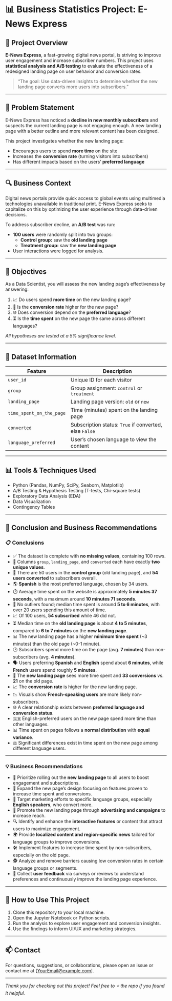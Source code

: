 # 📊 Business Statistics Project: E-News Express

## 📰 Project Overview

**E-News Express**, a fast-growing digital news portal, is striving to improve user engagement and increase subscriber numbers. This project uses **statistical analysis and A/B testing** to evaluate the effectiveness of a redesigned landing page on user behavior and conversion rates.

> “The goal: Use data-driven insights to determine whether the new landing page converts more users into subscribers.”

---

## 📌 Problem Statement

E-News Express has noticed a **decline in new monthly subscribers** and suspects the current landing page is not engaging enough. A new landing page with a better outline and more relevant content has been designed.

This project investigates whether the new landing page:

- Encourages users to spend **more time** on the site
- Increases the **conversion rate** (turning visitors into subscribers)
- Has different impacts based on the users’ **preferred language**

---

## 🔍 Business Context

Digital news portals provide quick access to global events using multimedia technologies unavailable in traditional print. E-News Express seeks to capitalize on this by optimizing the user experience through data-driven decisions.

To address subscriber decline, an **A/B test** was run:

- **100 users** were randomly split into two groups:
  - **Control group:** saw the **old landing page**
  - **Treatment group:** saw the **new landing page**
- User interactions were logged for analysis.

---

## 🎯 Objectives

As a Data Scientist, you will assess the new landing page’s effectiveness by answering:

1. 📈 Do users spend **more time** on the new landing page?
2. 🔁 Is the **conversion rate** higher for the new page?
3. 🌐 Does conversion depend on the **preferred language**?
4. ⏳ Is the **time spent** on the new page the same across different languages?

*All hypotheses are tested at a 5% significance level.*

---

## 📂 Dataset Information

| Feature                 | Description                                      |
|-------------------------|------------------------------------------------|
| `user_id`               | Unique ID for each visitor                       |
| `group`                 | Group assignment: `control` or `treatment`      |
| `landing_page`          | Landing page version: `old` or `new`             |
| `time_spent_on_the_page`| Time (minutes) spent on the landing page         |
| `converted`             | Subscription status: `True` if converted, else `False` |
| `language_preferred`    | User’s chosen language to view the content       |

---

## 📊 Tools & Techniques Used

- Python (Pandas, NumPy, SciPy, Seaborn, Matplotlib)
- A/B Testing & Hypothesis Testing (T-tests, Chi-square tests)
- Exploratory Data Analysis (EDA)
- Data Visualization
- Contingency Tables

---

## 📌 Conclusion and Business Recommendations

### 📋 Conclusions

- ✅ The dataset is complete with **no missing values**, containing 100 rows.
- 🔢 Columns `group`, `landing_page`, and `converted` each have exactly **two unique values**.
- 👥 There are 50 users in the **control group** (old landing page), and **54 users converted** to subscribers overall.
- 🌎 **Spanish** is the most preferred language, chosen by 34 users.
- ⏱️ Average time spent on the website is approximately **5 minutes 37 seconds**, with a maximum around **10 minutes 71 seconds**.
- 🚫 No outliers found; median time spent is around **5 to 6 minutes**, with over 20 users spending this amount of time.
- 📈 Of 100 users, **54 subscribed** while 46 did not.
- ⏳ Median time on the **old landing page** is about **4 to 5 minutes**, compared to **6 to 7 minutes** on the **new landing page**.
- 📊 The new landing page has a higher **minimum time spent** (~3 minutes) than the old page (~0-1 minute).
- 🕒 Subscribers spend more time on the page (avg. **7 minutes**) than non-subscribers (avg. **4 minutes**).
- 🗣️ Users preferring **Spanish** and **English** spend about **6 minutes**, while **French** users spend roughly **5 minutes**.
- 🔄 The **new landing page** sees more time spent and **33 conversions** vs. **21** on the old page.
- 📈 The **conversion rate** is higher for the new landing page.
- 📉 Visuals show **French-speaking users** are more likely non-subscribers.
- 🌐 A clear relationship exists between **preferred language and conversion status**.
- 🇬🇧 English-preferred users on the new page spend more time than other languages.
- 📊 Time spent on pages follows a **normal distribution** with **equal variance**.
- ⚖️ Significant differences exist in time spent on the new page among different language users.

---

### 💡 Business Recommendations

- 🚀 Prioritize rolling out the **new landing page** to all users to boost engagement and subscriptions.
- 🎨 Expand the new page’s design focusing on features proven to increase time spent and conversions.
- 🎯 Target marketing efforts to specific language groups, especially **English speakers**, who convert more.
- 📢 Promote the new landing page through **advertising and campaigns** to increase reach.
- 🔍 Identify and enhance the **interactive features** or content that attract users to maximize engagement.
- 🌍 Provide **localized content and region-specific news** tailored for language groups to improve conversions.
- 🛠️ Implement features to increase time spent by non-subscribers, especially on the old page.
- 🕵️ Analyze and remove barriers causing low conversion rates in certain language groups or segments.
- 📝 Collect **user feedback** via surveys or reviews to understand preferences and continuously improve the landing page experience.

---

## 🚀 How to Use This Project

1. Clone this repository to your local machine.
2. Open the Jupyter Notebook or Python scripts.
3. Run the analysis to explore user engagement and conversion insights.
4. Use the findings to inform UI/UX and marketing strategies.

---

## 📫 Contact

For questions, suggestions, or collaborations, please open an issue or contact me at [YourEmail@example.com].

---

*Thank you for checking out this project! Feel free to ⭐ the repo if you found it helpful.*  
